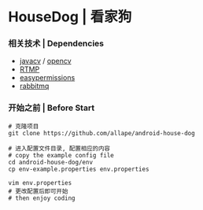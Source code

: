 # HouseDog | 看家狗

### 相关技术 | Dependencies
- [javacv](https://github.com/bytedeco/javacv) / [opencv](https://opencv.org/)
- [RTMP](https://en.wikipedia.org/wiki/Real-Time_Messaging_Protocol)
- [easypermissions](https://github.com/googlesamples/easypermissions)
- [rabbitmq](https://github.com/rabbitmq/rabbitmq-java-client)

### 开始之前 | Before Start
```shell script
# 克隆项目
git clone https://github.com/allape/android-house-dog

# 进入配置文件目录, 配置相应的内容
# copy the example config file
cd android-house-dog/env
cp env-example.properties env.properties

vim env.properties
# 更改配置后即可开始
# then enjoy coding
```